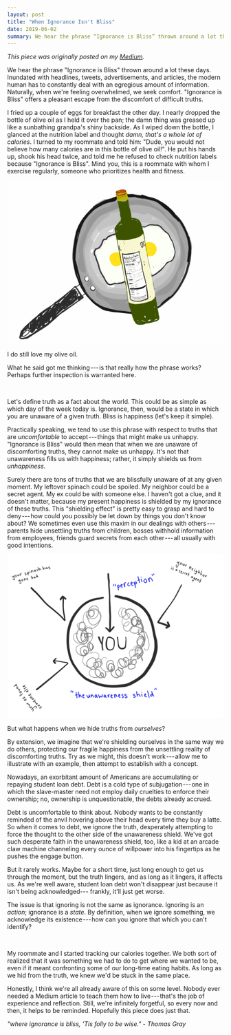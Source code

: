 ```yaml
---
layout: post
title: "When Ignorance Isn't Bliss"
date: 2019-06-02
summary: We hear the phrase “Ignorance is Bliss” thrown around a lot these days. 
---
```


*This piece was originally posted on my
[Medium](https://medium.com/@thisisnathan/when-ignorance-isnt-bliss-eade7cd648a1).*

We hear the phrase "Ignorance is Bliss" thrown around a lot these days.
Inundated with headlines, tweets, advertisements, and articles, the modern
human has to constantly deal with an egregious amount of information.
Naturally, when we're feeling overwhelmed, we seek comfort. "Ignorance is
Bliss" offers a pleasant escape from the discomfort of difficult truths.

I fried up a couple of eggs for breakfast the other day. I nearly dropped the
bottle of olive oil as I held it over the pan; the damn thing was greased up
like a sunbathing grandpa's shiny backside. As I wiped down the bottle, I
glanced at the nutrition label and thought *damn, that's a whole lot of
calories*. I turned to my roommate and told him: "Dude, you would not believe
how many calories are in this bottle of olive oil!". He put his hands up, shook
his head twice, and told me he refused to check nutrition labels because
"Ignorance is Bliss". Mind you, this is a roommate with whom I exercise
regularly, someone who prioritizes health and fitness.

![eggs-oil](/assets/images/eggs-oil.png)

I do still love my olive oil.

What he said got me thinking --- is that really how the phrase works? Perhaps
further inspection is warranted here.

<br />

Let's define truth as a fact about the world. This could be as simple as which
day of the week today is. Ignorance, then, would be a state in which you are
unaware of a given truth. Bliss is happiness (let's keep it simple).

Practically speaking, we tend to use this phrase with respect to truths that
are *uncomfortable* to accept --- things that might make us unhappy. "Ignorance
is Bliss" would then mean that when we are unaware of discomforting truths,
they cannot make us unhappy. It's not that unawareness fills us with happiness;
rather, it simply shields us from *unhappiness*.

Surely there are tons of truths that we are blissfully unaware of at any given
moment. My leftover spinach could be spoiled. My neighbor could be a secret
agent. My ex could be with someone else. I haven't got a clue, and it doesn't
matter, because my present happiness is shielded by my ignorance of these
truths. This "shielding effect" is pretty easy to grasp and hard to
deny --- how could you possibly be let down by things you don't know about? We
sometimes even use this maxim in our dealings with others --- parents hide
unsettling truths from children, bosses withhold information from employees,
friends guard secrets from each other --- all usually with good intentions.

![unawareness-shield](/assets/images/unawareness-shield.png)

But what happens when we hide truths from *ourselves*?

By extension, we imagine that we're shielding ourselves in the same way we do
others, protecting our fragile happiness from the unsettling reality of
discomforting truths. Try as we might, this doesn't work --- allow me to
illustrate with an example, then attempt to establish with a concept.

Nowadays, an exorbitant amount of Americans are accumulating or repaying
student loan debt. Debt is a cold type of subjugation --- one in which the
slave-master need not employ daily cruelties to enforce their ownership; no,
ownership is unquestionable, the debts already accrued.

Debt is uncomfortable to think about. Nobody wants to be constantly reminded of
the anvil hovering above their head every time they buy a latte. So when it
comes to debt, we ignore the truth, desperately attempting to force the thought
to the other side of the unawareness shield. We've got such desperate faith in
the unawareness shield, too, like a kid at an arcade claw machine channeling
every ounce of willpower into his fingertips as he pushes the engage button.

But it rarely works. Maybe for a short time, just long enough to get us through
the moment, but the truth lingers, and as long as it lingers, it affects us. As
we're well aware, student loan debt won't disappear just because it isn't being
acknowledged--- frankly, it'll just get worse.

The issue is that ignoring is not the same as ignorance. Ignoring is an
*action*; ignorance is a *state*. By definition, when we ignore something, we
acknowledge its existence --- how can you ignore that which you can't identify?

<br />

My roommate and I started tracking our calories together. We both sort of
realized that it was something we had to do to get where we wanted to be, even
if it meant confronting some of our long-time eating habits. As long as we hid
from the truth, we knew we'd be stuck in the same place.

Honestly, I think we're all already aware of this on some level. Nobody ever
needed a Medium article to teach them how to live --- that's the job of
experience and reflection. Still, we're infinitely forgetful, so every now and
then, it helps to be reminded. Hopefully this piece does just that.

*"where ignorance is bliss, 'Tis folly to be wise." - Thomas Gray*
